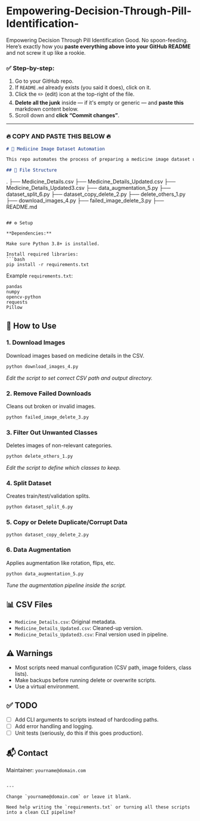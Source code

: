 # Empowering-Decision-Through-Pill-Identification-
Empowering Decision Through Pill Identification 
Good. No spoon-feeding. Here’s exactly how you **paste everything above into your GitHub README** and not screw it up like a rookie.

### ✅ Step-by-step:

1. Go to your GitHub repo.
2. If `README.md` already exists (you said it does), click on it.
3. Click the ✏️ (edit) icon at the top-right of the file.
4. **Delete all the junk** inside — if it's empty or generic — and **paste this** markdown content below.
5. Scroll down and **click “Commit changes”**.

---

### 🔥 COPY AND PASTE THIS BELOW 🔥

```markdown
# 🧠 Medicine Image Dataset Automation

This repo automates the process of preparing a medicine image dataset using multiple scripts — including downloading, splitting, augmenting, and cleaning the dataset. The metadata lives in `Medicine_Details.csv` and its updated variants.

## 📁 File Structure

```

.
├── Medicine\_Details.csv
├── Medicine\_Details\_Updated.csv
├── Medicine\_Details\_Updated3.csv
├── data\_augmentation\_5.py
├── dataset\_split\_6.py
├── dataset\_copy\_delete\_2.py
├── delete\_others\_1.py
├── download\_images\_4.py
├── failed\_image\_delete\_3.py
├── README.md

````

## ⚙️ Setup

**Dependencies:**

Make sure Python 3.8+ is installed.

Install required libraries:
```bash
pip install -r requirements.txt
````

Example `requirements.txt`:

```text
pandas
numpy
opencv-python
requests
Pillow
```

## 🧪 How to Use

### 1. Download Images

Download images based on medicine details in the CSV.

```bash
python download_images_4.py
```

*Edit the script to set correct CSV path and output directory.*

### 2. Remove Failed Downloads

Cleans out broken or invalid images.

```bash
python failed_image_delete_3.py
```

### 3. Filter Out Unwanted Classes

Deletes images of non-relevant categories.

```bash
python delete_others_1.py
```

*Edit the script to define which classes to keep.*

### 4. Split Dataset

Creates train/test/validation splits.

```bash
python dataset_split_6.py
```

### 5. Copy or Delete Duplicate/Corrupt Data

```bash
python dataset_copy_delete_2.py
```

### 6. Data Augmentation

Applies augmentation like rotation, flips, etc.

```bash
python data_augmentation_5.py
```

*Tune the augmentation pipeline inside the script.*

## 📊 CSV Files

* `Medicine_Details.csv`: Original metadata.
* `Medicine_Details_Updated.csv`: Cleaned-up version.
* `Medicine_Details_Updated3.csv`: Final version used in pipeline.

## ⚠️ Warnings

* Most scripts need manual configuration (CSV path, image folders, class lists).
* Make backups before running delete or overwrite scripts.
* Use a virtual environment.

## ✅ TODO

* [ ] Add CLI arguments to scripts instead of hardcoding paths.
* [ ] Add error handling and logging.
* [ ] Unit tests (seriously, do this if this goes production).

## 📬 Contact

Maintainer: `yourname@domain.com`

```

---

Change `yourname@domain.com` or leave it blank.

Need help writing the `requirements.txt` or turning all these scripts into a clean CLI pipeline?
```
